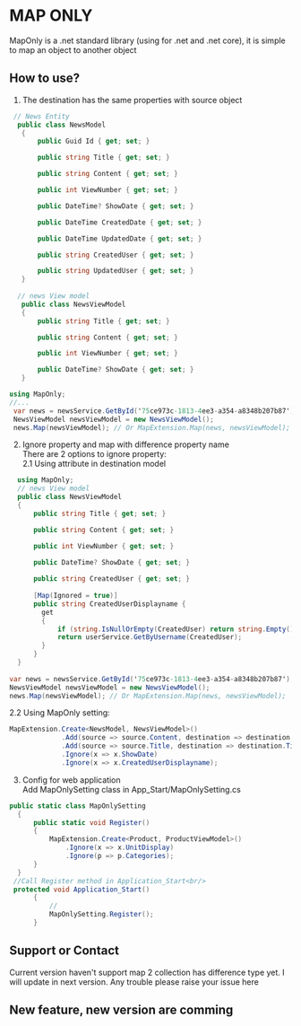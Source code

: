 # MAP ONLY

MapOnly is a .net standard library (using for .net and .net core), it is simple to map an object to another object

## How to use?

1. The destination has the same properties with source object

 ```csharp
  // News Entity
   public class NewsModel
    {
        public Guid Id { get; set; }

        public string Title { get; set; }

        public string Content { get; set; }

        public int ViewNumber { get; set; }

        public DateTime? ShowDate { get; set; }

        public DateTime CreatedDate { get; set; }

        public DateTime UpdatedDate { get; set; }

        public string CreatedUser { get; set; }

        public string UpdatedUser { get; set; } 
    }
    
   // news View model
    public class NewsViewModel
    {
        public string Title { get; set; }

        public string Content { get; set; }

        public int ViewNumber { get; set; }
 
        public DateTime? ShowDate { get; set; }
    }
```

 ```csharp
 using MapOnly;
 //...
  var news = newsService.GetById('75ce973c-1813-4ee3-a354-a8348b207b87');
  NewsViewModel newsViewModel = new NewsViewModel();
  news.Map(newsViewModel); // Or MapExtension.Map(news, newsViewModel);
```
2. Ignore property and map with difference property name<br/>
   There are 2 options to ignore property:<br/>
  2.1 Using attribute in destination model
  
  ```csharp
    using MapOnly;
    // news View model
    public class NewsViewModel
    {
        public string Title { get; set; }

        public string Content { get; set; }

        public int ViewNumber { get; set; }
 
        public DateTime? ShowDate { get; set; }
        
        public string CreatedUser { get; set; }
        
        [Map(Ignored = true)]
        public string CreatedUserDisplayname { 
          get
          {
              if (string.IsNullOrEmpty(CreatedUser) return string.Empty();
              return userService.GetByUsername(CreatedUser);
          } 
        }
    }
    
  var news = newsService.GetById('75ce973c-1813-4ee3-a354-a8348b207b87');
  NewsViewModel newsViewModel = new NewsViewModel();
  news.Map(newsViewModel); // Or MapExtension.Map(news, newsViewModel); 
  ```
  2.2 Using MapOnly setting:
  
   ```csharp
   MapExtension.Create<NewsModel, NewsViewModel>()
                .Add(source => source.Content, destination => destination.Content)
                .Add(source => source.Title, destination => destination.Title) // can map with difference property name
                .Ignore(x => x.ShowDate)
                .Ignore(x => x.CreatedUserDisplayname);
   ```
3. Config for web application<br/>
 Add MapOnlySetting class in App_Start/MapOnlySetting.cs<br/>
  ```csharp
  public static class MapOnlySetting
    {
        public static void Register()
        {
            MapExtension.Create<Product, ProductViewModel>()
                .Ignore(x => x.UnitDisplay)
                .Ignore(p => p.Categories);
        }
    }
   //Call Register method in Application_Start<br/>
   protected void Application_Start()
        {
            //
            MapOnlySetting.Register();
        }
   ```
## Support or Contact
Current version haven't support map 2 collection has difference type yet. I will update in next version.
Any trouble please raise your issue here

## New feature, new version are comming
